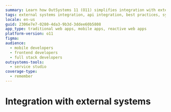 ```yaml
---
summary: Learn how OutSystems 11 (O11) simplifies integration with external systems in this detailed guide.
tags: external systems integration, api integration, best practices, system architecture, integration patterns
locale: en-us
guid: 2306e7e7-0280-4da3-9b3d-3ddee60b5808
app_type: traditional web apps, mobile apps, reactive web apps
platform-version: o11
figma:
audience:
  - mobile developers
  - frontend developers
  - full stack developers
outsystems-tools:
  - service studio
coverage-type:
  - remember
---
```


# Integration with external systems
